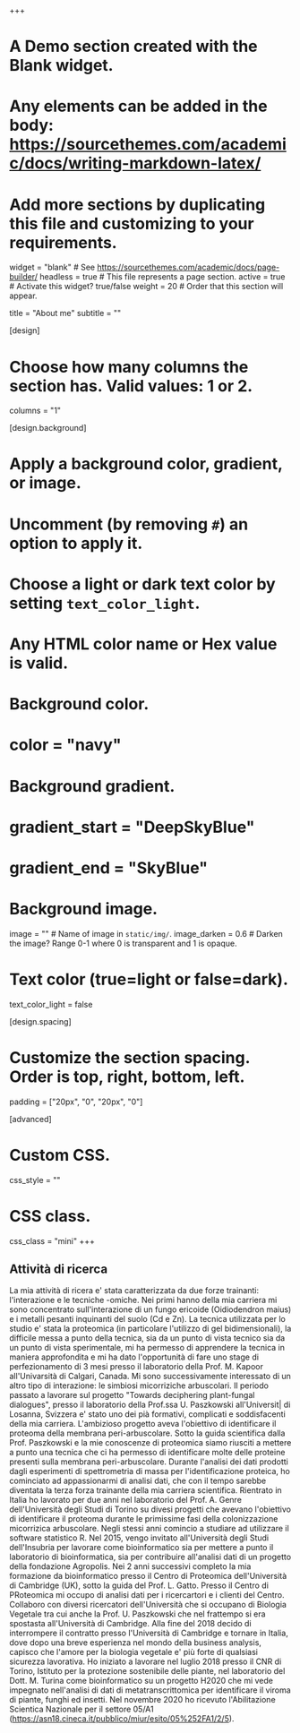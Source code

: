 +++
# A Demo section created with the Blank widget.
# Any elements can be added in the body: https://sourcethemes.com/academic/docs/writing-markdown-latex/
# Add more sections by duplicating this file and customizing to your requirements.

widget = "blank"  # See https://sourcethemes.com/academic/docs/page-builder/
headless = true  # This file represents a page section.
active = true # Activate this widget? true/false
weight = 20  # Order that this section will appear.

title = "About me"
subtitle = ""

[design]
  # Choose how many columns the section has. Valid values: 1 or 2.
  columns = "1"

[design.background]
  # Apply a background color, gradient, or image.
  #   Uncomment (by removing `#`) an option to apply it.
  #   Choose a light or dark text color by setting `text_color_light`.
  #   Any HTML color name or Hex value is valid.

  # Background color.
  # color = "navy"
  
  # Background gradient.
  # gradient_start = "DeepSkyBlue"
  # gradient_end = "SkyBlue"
  
  # Background image.
  image = ""  # Name of image in `static/img/`.
  image_darken = 0.6  # Darken the image? Range 0-1 where 0 is transparent and 1 is opaque.

  # Text color (true=light or false=dark).
  text_color_light = false

[design.spacing]
  # Customize the section spacing. Order is top, right, bottom, left.
  padding = ["20px", "0", "20px", "0"]

[advanced]
 # Custom CSS. 
 css_style = ""
 
 # CSS class.
 css_class = "mini"
+++


## Attività di ricerca

La mia attività di ricera e' stata caratterizzata da due forze trainanti: l'interazione e le tecniche -omiche. Nei primi hanno della mia carriera mi sono concentrato sull'interazione di un fungo ericoide (Oidiodendron maius) e i metalli pesanti inquinanti del suolo (Cd e Zn). La tecnica utilizzata per lo studio e' stata la proteomica (in particolare l'utilizzo di gel bidimensionali), la difficile messa a punto della tecnica, sia da un punto di vista tecnico sia da un punto di vista sperimentale, mi ha permesso di apprendere la tecnica in maniera approfondita e mi ha dato l'opportunità di fare uno stage di perfezionamento di 3 mesi presso il laboratorio della Prof. M. Kapoor all'Univarsità di Calgari, Canada. 
Mi sono successivamente interessato di un altro tipo di interazione: le simbiosi micorriziche arbuscolari. Il periodo passato a lavorare sul progetto "Towards deciphering plant-fungal dialogues", presso il laboratorio della Prof.ssa U. Paszkowski all'Universit|  di Losanna, Svizzera e' stato uno dei pià formativi, complicati e soddisfacenti della mia carriera. L'ambizioso progetto aveva l'obiettivo di identificare il proteoma della membrana peri-arbuscolare. Sotto la guida scientifica dalla Prof. Paszkowski e la mie conoscenze di proteomica siamo riusciti a mettere a punto una tecnica che ci ha permesso di identificare molte delle proteine presenti sulla membrana peri-arbuscolare. Durante l'analisi dei dati prodotti dagli esperimenti di spettrometria di massa per l'identificazione proteica, ho cominciato ad appassionarmi di analisi dati, che con il tempo sarebbe diventata la terza forza trainante della mia carriera scientifica.
Rientrato in Italia ho lavorato per due anni nel laboratorio del Prof. A. Genre dell'Università degli Studi di Torino su divesi progetti che avevano l'obiettivo di identificare il proteoma durante le primissime fasi della colonizzazione micorrizica arbuscolare. Negli stessi anni comincio a studiare ad utilizzare il software statistico R. Nel 2015, vengo invitato all'Università degli Studi dell'Insubria per lavorare come bioinformatico sia per mettere a punto il laboratorio di bioinformatica, sia per contribuire all'analisi dati di un progetto della fondazione Agropolis. 
Nei 2 anni successivi completo la mia formazione da bioinformatico presso il Centro di Proteomica dell'Università di Cambridge (UK), sotto la guida del Prof. L. Gatto. Presso il Centro di PRoteomica mi occupo di analisi dati per i ricercartori e i clienti del Centro. Collaboro con diversi ricercatori dell'Università che si occupano di Biologia Vegetale tra cui anche la Prof. U. Paszkowski che nel frattempo si era spostasta all'Università di Cambridge. 
Alla fine del 2018 decido di interrompere il contratto presso l'Università di Cambridge e tornare in Italia, dove dopo una breve esperienza nel mondo della business analysis, capisco che l'amore per la biologia vegetale e' più forte di qualsiasi sicurezza lavorativa. Ho iniziato a lavorare nel luglio 2018 presso il CNR di Torino, Istituto per la protezione sostenibile delle piante, nel laboratorio del Dott. M. Turina come bioinformatico su un progetto H2020 che mi vede impegnato nell'analisi di dati di metatranscrittomica per identificare il viroma di piante, funghi ed insetti.
Nel novembre 2020 ho ricevuto l'Abilitazione Scientica Nazionale per il settore 05/A1 (https://asn18.cineca.it/pubblico/miur/esito/05%252FA1/2/5).

